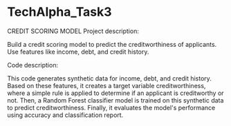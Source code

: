 # TechAlpha_Task3
CREDIT SCORING MODEL
Project description:

Build a credit scoring model to predict the creditworthiness of
applicants. Use features like income, debt, and credit history.

Code description:

This code generates synthetic data for income, debt, and credit history. Based on these features, it creates a target variable creditworthiness, where a simple rule is applied to determine if an applicant is creditworthy or not. Then, a Random Forest classifier model is trained on this synthetic data to predict creditworthiness. Finally, it evaluates the model's performance using accuracy and classification report.
